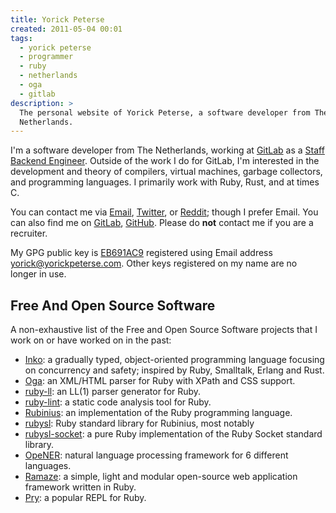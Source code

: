 ```yaml
---
title: Yorick Peterse
created: 2011-05-04 00:01
tags:
  - yorick peterse
  - programmer
  - ruby
  - netherlands
  - oga
  - gitlab
description: >
  The personal website of Yorick Peterse, a software developer from The
  Netherlands.
---
```


I'm a software developer from The Netherlands, working at [GitLab][gitlab] as a
[Staff Backend Engineer][staff-backend-engineer]. Outside of the work I do for
GitLab, I'm interested in the development and theory of compilers, virtual
machines, garbage collectors, and programming languages. I primarily work with
Ruby, Rust, and at times C.

You can contact me via [Email](mailto:yorick@yorickpeterse.com),
[Twitter][twitter], or [Reddit][reddit]; though I prefer Email. You can also
find me on [GitLab][@gitlab], [GitHub][@github]. Please do **not** contact me if
you are a recruiter.

My GPG public key is [EB691AC9][gpg-key] registered using Email address
yorick@yorickpeterse.com. Other keys registered on my name are no longer in use.

## Free And Open Source Software

A non-exhaustive list of the Free and Open Source Software projects that I work
on or have worked on in the past:

* [Inko][inko]: a gradually typed, object-oriented programming language focusing
  on concurrency and safety; inspired by Ruby, Smalltalk, Erlang and Rust.
* [Oga][oga]: an XML/HTML parser for Ruby with XPath and CSS support.
* [ruby-ll][ruby-ll]: an LL(1) parser generator for Ruby.
* [ruby-lint][ruby-lint]: a static code analysis tool for Ruby.
* [Rubinius][rubinius]: an implementation of the Ruby programming language.
* [rubysl][rubysl]: Ruby standard library for Rubinius, most notably
* [rubysl-socket][rubysl-socket]: a pure Ruby implementation of the Ruby Socket
  standard library.
* [OpeNER][opener]: natural language processing framework for 6 different languages.
* [Ramaze][ramaze]: a simple, light and modular open-source web application
  framework written in Ruby.
* [Pry][pry]: a popular REPL for Ruby.

[@github]: https://github.com/yorickpeterse/
[@gitlab]: https://gitlab.com/yorickpeterse
[gitlab]: https://about.gitlab.com/
[gpg-key]: /gpg_key.txt
[inko]: https://gitlab.com/inko-lang/inko
[oga]: https://gitlab.com/yorickpeterse/oga
[opener]: http://www.opener-project.eu/
[pry]: https://github.com/pry/pry
[ramaze]: http://ramaze.net/
[reddit]: http://www.reddit.com/user/yorickpeterse
[rubinius]: https://github.com/rubinius/rubinius
[ruby-lint]: https://gitlab.com/yorickpeterse/ruby-lint
[ruby-ll]: https://gitlab.com/yorickpeterse/ruby-ll
[rubysl-socket]: https://rubygems.org/gems/rubysl-socket/
[rubysl]: https://rubygems.org/gems/rubysl
[staff-backend-engineer]: https://about.gitlab.com/job-families/engineering/backend-engineer/#staff-backend-engineer
[twitter]: http://twitter.com/yorickpeterse
